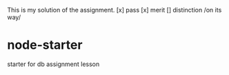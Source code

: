 This is my solution of the assignment.
[x] pass
[x] merit
[] distinction /on its way/
# node-starter
starter for db assignment lesson
